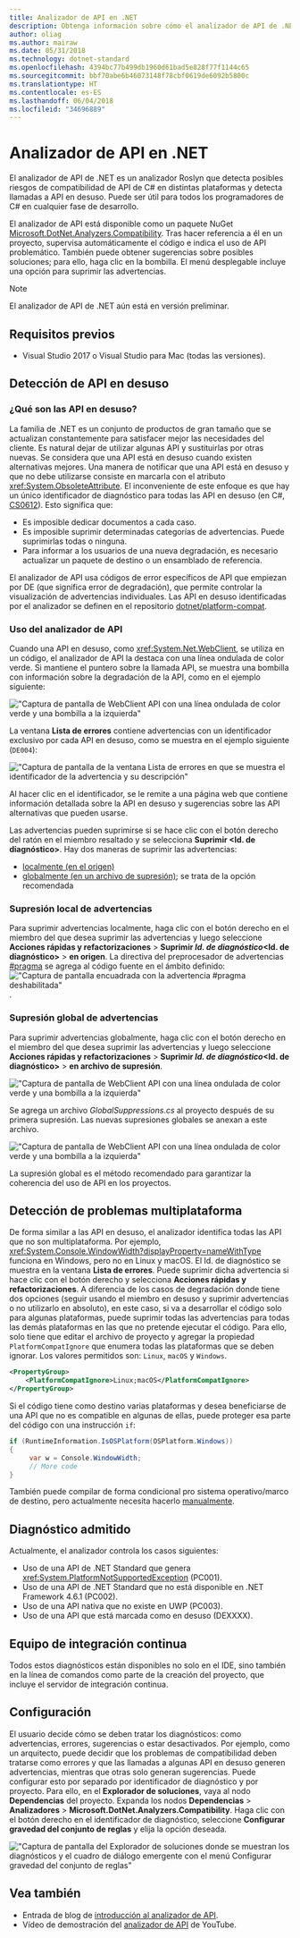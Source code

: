 ```yaml
---
title: Analizador de API en .NET
description: Obtenga información sobre cómo el analizador de API de .NET puede ayudar a detectar problemas de compatibilidad de plataforma y de API en desuso.
author: oliag
ms.author: mairaw
ms.date: 05/31/2018
ms.technology: dotnet-standard
ms.openlocfilehash: 4394bc77b499db1960d61bad5e828f77f1144c65
ms.sourcegitcommit: bbf70abe6b46073148f78cbf0619de6092b5800c
ms.translationtype: HT
ms.contentlocale: es-ES
ms.lasthandoff: 06/04/2018
ms.locfileid: "34696889"
---
```

# <a name="net-api-analyzer"></a>Analizador de API en .NET

El analizador de API de .NET es un analizador Roslyn que detecta posibles riesgos de compatibilidad de API de C# en distintas plataformas y detecta llamadas a API en desuso. Puede ser útil para todos los programadores de C# en cualquier fase de desarrollo.

El analizador de API está disponible como un paquete NuGet [Microsoft.DotNet.Analyzers.Compatibility](https://www.nuget.org/packages/Microsoft.DotNet.Analyzers.Compatibility/). Tras hacer referencia a él en un proyecto, supervisa automáticamente el código e indica el uso de API problemático. También puede obtener sugerencias sobre posibles soluciones; para ello, haga clic en la bombilla. El menú desplegable incluye una opción para suprimir las advertencias.

> [!NOTE]
> El analizador de API de .NET aún está en versión preliminar.

## <a name="prerequisites"></a>Requisitos previos

* Visual Studio 2017 o Visual Studio para Mac (todas las versiones).

## <a name="discovering-deprecated-apis"></a>Detección de API en desuso

### <a name="what-are-deprecated-apis"></a>¿Qué son las API en desuso?

La familia de .NET es un conjunto de productos de gran tamaño que se actualizan constantemente para satisfacer mejor las necesidades del cliente. Es natural dejar de utilizar algunas API y sustituirlas por otras nuevas. Se considera que una API está en desuso cuando existen alternativas mejores. Una manera de notificar que una API está en desuso y que no debe utilizarse consiste en marcarla con el atributo <xref:System.ObsoleteAttribute>. El inconveniente de este enfoque es que hay un único identificador de diagnóstico para todas las API en desuso (en C#, [CS0612](../../csharp/misc/cs0612.md)). Esto significa que:
- Es imposible dedicar documentos a cada caso.
- Es imposible suprimir determinadas categorías de advertencias. Puede suprimirlas todas o ninguna.
- Para informar a los usuarios de una nueva degradación, es necesario actualizar un paquete de destino o un ensamblado de referencia.

El analizador de API usa códigos de error específicos de API que empiezan por DE (que significa error de degradación), que permite controlar la visualización de advertencias individuales. Las API en desuso identificadas por el analizador se definen en el repositorio [dotnet/platform-compat](https://github.com/dotnet/platform-compat).

### <a name="using-the-api-analyzer"></a>Uso del analizador de API

Cuando una API en desuso, como <xref:System.Net.WebClient>, se utiliza en un código, el analizador de API la destaca con una línea ondulada de color verde. Si mantiene el puntero sobre la llamada API, se muestra una bombilla con información sobre la degradación de la API, como en el ejemplo siguiente:

!["Captura de pantalla de WebClient API con una línea ondulada de color verde y una bombilla a la izquierda"](media/api-analyzer/green-squiggle.jpg)

La ventana **Lista de errores** contiene advertencias con un identificador exclusivo por cada API en desuso, como se muestra en el ejemplo siguiente (`DE004`): 

!["Captura de pantalla de la ventana Lista de errores en que se muestra el identificador de la advertencia y su descripción"](media/api-analyzer/warnings.jpg)

Al hacer clic en el identificador, se le remite a una página web que contiene información detallada sobre la API en desuso y sugerencias sobre las API alternativas que pueden usarse.

Las advertencias pueden suprimirse si se hace clic con el botón derecho del ratón en el miembro resaltado y se selecciona **Suprimir \<Id. de diagnóstico>**. Hay dos maneras de suprimir las advertencias: 

* [localmente (en el origen)](#suppressing-warnings-locally)
* [globalmente (en un archivo de supresión)](#suppressing-warnings-globally); se trata de la opción recomendada

### <a name="suppressing-warnings-locally"></a>Supresión local de advertencias

Para suprimir advertencias localmente, haga clic con el botón derecho en el miembro del que desea suprimir las advertencias y luego seleccione **Acciones rápidas y refactorizaciones** > **Suprimir *Id. de diagnóstico*\<Id. de diagnóstico>** > **en origen**. La directiva del preprocesador de advertencias [#pragma](../../csharp/language-reference/preprocessor-directives/preprocessor-pragma-warning.md) se agrega al código fuente en el ámbito definido: !["Captura de pantalla encuadrada con la advertencia #pragma deshabilitada"](media/api-analyzer/suppress-in-source.jpg).

### <a name="suppressing-warnings-globally"></a>Supresión global de advertencias

Para suprimir advertencias globalmente, haga clic con el botón derecho en el miembro del que desea suprimir las advertencias y luego seleccione **Acciones rápidas y refactorizaciones** > **Suprimir *Id. de diagnóstico*\<Id. de diagnóstico>** > **en archivo de supresión**.

!["Captura de pantalla de WebClient API con una línea ondulada de color verde y una bombilla a la izquierda"](media/api-analyzer/suppress-in-sup-file.jpg)

Se agrega un archivo *GlobalSuppressions.cs* al proyecto después de su primera supresión. Las nuevas supresiones globales se anexan a este archivo.

!["Captura de pantalla de WebClient API con una línea ondulada de color verde y una bombilla a la izquierda"](media/api-analyzer/suppression-file.jpg)

La supresión global es el método recomendado para garantizar la coherencia del uso de API en los proyectos.

## <a name="discovering-cross-platform-issues"></a>Detección de problemas multiplataforma

De forma similar a las API en desuso, el analizador identifica todas las API que no son multiplataforma. Por ejemplo, <xref:System.Console.WindowWidth?displayProperty=nameWithType> funciona en Windows, pero no en Linux y macOS. El Id. de diagnóstico se muestra en la ventana **Lista de errores**. Puede suprimir dicha advertencia si hace clic con el botón derecho y selecciona **Acciones rápidas y refactorizaciones**. A diferencia de los casos de degradación donde tiene dos opciones (seguir usando el miembro en desuso y suprimir advertencias o no utilizarlo en absoluto), en este caso, si va a desarrollar el código solo para algunas plataformas, puede suprimir todas las advertencias para todas las demás plataformas en las que no pretende ejecutar el código. Para ello, solo tiene que editar el archivo de proyecto y agregar la propiedad `PlatformCompatIgnore` que enumera todas las plataformas que se deben ignorar. Los valores permitidos son: `Linux`, `macOS` y `Windows`.

```xml
<PropertyGroup>
    <PlatformCompatIgnore>Linux;macOS</PlatformCompatIgnore>
</PropertyGroup>
```

Si el código tiene como destino varias plataformas y desea beneficiarse de una API que no es compatible en algunas de ellas, puede proteger esa parte del código con una instrucción `if`:

```csharp
if (RuntimeInformation.IsOSPlatform(OSPlatform.Windows))
{
     var w = Console.WindowWidth;
     // More code
}
```

También puede compilar de forma condicional pro sistema operativo/marco de destino, pero actualmente necesita hacerlo [manualmente](../frameworks.md#how-to-specify-target-frameworks).

## <a name="supported-diagnostics"></a>Diagnóstico admitido

Actualmente, el analizador controla los casos siguientes:

* Uso de una API de .NET Standard que genera <xref:System.PlatformNotSupportedException> (PC001).
* Uso de una API de .NET Standard que no está disponible en .NET Framework 4.6.1 (PC002).
* Uso de una API nativa que no existe en UWP (PC003).
* Uso de una API que está marcada como en desuso (DEXXXX).

## <a name="ci-machine"></a>Equipo de integración continua

Todos estos diagnósticos están disponibles no solo en el IDE, sino también en la línea de comandos como parte de la creación del proyecto, que incluye el servidor de integración continua.

## <a name="configuration"></a>Configuración

El usuario decide cómo se deben tratar los diagnósticos: como advertencias, errores, sugerencias o estar desactivados. Por ejemplo, como un arquitecto, puede decidir que los problemas de compatibilidad deben tratarse como errores y que las llamadas a algunas API en desuso generen advertencias, mientras que otras solo generan sugerencias. Puede configurar esto por separado por identificador de diagnóstico y por proyecto. Para ello, en el **Explorador de soluciones**, vaya al nodo **Dependencias** del proyecto. Expanda los nodos **Dependencias** > **Analizadores** > **Microsoft.DotNet.Analyzers.Compatibility**. Haga clic con el botón derecho en el identificador de diagnóstico, seleccione **Configurar gravedad del conjunto de reglas** y elija la opción deseada.

!["Captura de pantalla del Explorador de soluciones donde se muestran los diagnósticos y el cuadro de diálogo emergente con el menú Configurar gravedad del conjunto de reglas"](media/api-analyzer/disable-notifications.jpg)

## <a name="see-also"></a>Vea también

* Entrada de blog de [introducción al analizador de API](https://blogs.msdn.microsoft.com/dotnet/2017/10/31/introducing-api-analyzer/).
* Vídeo de demostración del [analizador de API](https://youtu.be/eeBEahYXGd0) de YouTube.
